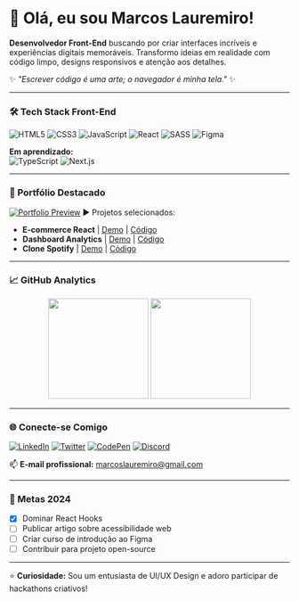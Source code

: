 # 👋 Olá, eu sou Marcos Lauremiro!

**Desenvolvedor Front-End** buscando por criar interfaces incríveis e experiências digitais memoráveis. Transformo ideias em realidade com código limpo, designs responsivos e atenção aos detalhes.

✨ *"Escrever código é uma arte; o navegador é minha tela."* ✨

---

### 🛠️ Tech Stack Front-End

![HTML5](https://img.shields.io/badge/HTML5-E34F26?style=for-the-badge&logo=html5&logoColor=white)
![CSS3](https://img.shields.io/badge/CSS3-1572B6?style=for-the-badge&logo=css3&logoColor=white)
![JavaScript](https://img.shields.io/badge/JavaScript-F7DF1E?style=for-the-badge&logo=javascript&logoColor=black)
![React](https://img.shields.io/badge/React-61DAFB?style=for-the-badge&logo=react&logoColor=black)
![SASS](https://img.shields.io/badge/SASS-CC6699?style=for-the-badge&logo=sass&logoColor=white)
![Figma](https://img.shields.io/badge/Figma-F24E1E?style=for-the-badge&logo=figma&logoColor=white)

**Em aprendizado:**  
![TypeScript](https://img.shields.io/badge/TypeScript-3178C6?style=for-the-badge&logo=typescript&logoColor=white)
![Next.js](https://img.shields.io/badge/Next.js-000000?style=for-the-badge&logo=next.js&logoColor=white)

---

### 🎨 Portfólio Destacado

[![Portfolio Preview](https://img.shields.io/badge/🚀_Portfólio-FF6B6B?style=for-the-badge)](https://portifolio-lauremiro.vercel.app/)
▶️ Projetos selecionados:
- **E-commerce React** | [Demo](https://exemplo.com) | [Código](https://github.com/)
- **Dashboard Analytics** | [Demo](https://exemplo.com) | [Código](https://github.com/)
- **Clone Spotify** | [Demo](https://exemplo.com) | [Código](https://github.com/)

---

### 📈 GitHub Analytics

<div align="center">
  <img height="180em" src="https://github-readme-stats.vercel.app/api?username=MarcosLauremiro&show_icons=true&theme=radical&hide_border=true&count_private=true&bg_color=0D1117&title_color=FFD700&icon_color=00FF00"/>
  <img height="180em" src="https://github-readme-stats.vercel.app/api/top-langs/?username=MarcosLauremiro&layout=compact&theme=radical&hide_border=true&bg_color=0D1117&title_color=FFD700"/>
</div>

---

### 🌐 Conecte-se Comigo

[![LinkedIn](https://img.shields.io/badge/-LinkedIn-0A66C2?style=for-the-badge&logo=linkedin&logoColor=white)](https://www.linkedin.com/in/marcos-lauremiro-melo-silva/)
[![Twitter](https://img.shields.io/badge/-Twitter-1DA1F2?style=for-the-badge&logo=twitter&logoColor=white)](https://twitter.com/Miroprogramador)
[![CodePen](https://img.shields.io/badge/-CodePen-000000?style=for-the-badge&logo=codepen&logoColor=white)](https://codepen.io/seuuser) <!-- Adicione seu link -->
[![Discord](https://img.shields.io/badge/-Discord-5865F2?style=for-the-badge&logo=discord&logoColor=white)](seu_id_discord)

📫 **E-mail profissional:** [marcoslauremiro@gmail.com](mailto:marcoslauremiro@gmail.com)

---

### 🎯 Metas 2024
- [x] Dominar React Hooks
- [ ] Publicar artigo sobre acessibilidade web
- [ ] Criar curso de introdução ao Figma
- [ ] Contribuir para projeto open-source

---

⭐ **Curiosidade:** Sou um entusiasta de UI/UX Design e adoro participar de hackathons criativos!
